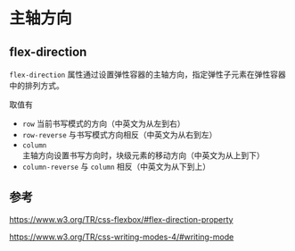 # 主轴方向

## flex-direction

`flex-direction` 属性通过设置弹性容器的主轴方向，指定弹性子元素在弹性容器中的排列方式。

取值有

- `row` 当前书写模式的方向（中英文为从左到右）
- `row-reverse` 与书写模式方向相反（中英文为从右到左）
- `column` 主轴方向设置书写方向时，块级元素的移动方向（中英文为从上到下）
- `column-reverse` 与 `column` 相反（中英文为从下到上）

<Demo name="direction" />

## 参考

https://www.w3.org/TR/css-flexbox/#flex-direction-property

https://www.w3.org/TR/css-writing-modes-4/#writing-mode
